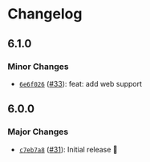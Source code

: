 # Changelog

## 6.1.0

### Minor Changes

- [`6e6f026`](https://github.com/capawesome-team/capacitor-plugins-sponsorware/commit/6e6f026a9055e89176cc206d7ec349b5285274d3) ([#33](https://github.com/capawesome-team/capacitor-plugins-sponsorware/pull/33)): feat: add web support

## 6.0.0

### Major Changes

- [`c7eb7a8`](https://github.com/capawesome-team/capacitor-plugins-sponsorware/commit/c7eb7a81316a48bd756e6f3a9deae2bfc52517ee) ([#31](https://github.com/capawesome-team/capacitor-plugins-sponsorware/pull/31)): Initial release 🚀

